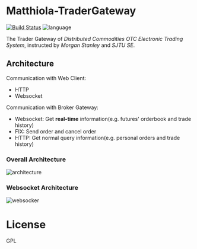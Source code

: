 # Matthiola-TraderGateway

[![Build Status](https://travis-ci.com/ljw9609/Trader.svg?token=rZsycNAAqukSyU9AujYH&branch=master)](https://travis-ci.com/ljw9609/Trader)
![language](https://img.shields.io/badge/language-java-red.svg)

The Trader Gateway of *Distributed Commodities OTC Electronic Trading System*, instructed by *Morgan Stanley* and *SJTU SE*.

## Architecture

Communication with Web Client:
+ HTTP
+ Websocket

Communication with Broker Gateway:
+ Websocket: Get **real-time** information(e.g. futures' orderbook and trade history)
+ FIX: Send order and cancel order
+ HTTP: Get normal query information(e.g. personal orders and trade history)

### Overall Architecture

![architecture](https://raw.githubusercontent.com/ljw9609/markdown-pictures/master/gatewayarchitecture.png?token=ATNvW2LapNgKNG34AGYUbdVkx_SWoAtGks5bJHh4wA%3D%3D)

### Websocket Architecture

![websocker](https://raw.githubusercontent.com/ljw9609/markdown-pictures/master/websocket.png?token=ATNvWxgTQdCkZSTlN3bC7865va2eBcxeks5bJHpswA%3D%3D)


# License
GPL
